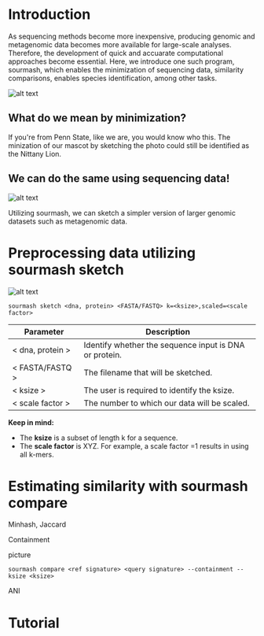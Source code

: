 # Introduction

As sequencing methods become more inexpensive, producing genomic and metagenomic data becomes more available for large-scale analyses. Therefore, the development of quick and accuarate computational approaches become essential. Here, we introduce one such program, sourmash, which enables the minimization of sequencing data, similarity comparisons, enables species identification, among other tasks.

![alt text](https://github.com/bioinfwithjudith/sourmash_tutorial/blob/main/Picture4.png)

## What do we mean by minimization?

If you're from Penn State, like we are, you would know who this. The minization of our mascot by sketching the photo could still be identified as the Nittany Lion.

## We can do the same using sequencing data!
![alt text](https://github.com/bioinfwithjudith/sourmash_tutorial/blob/main/Picture3.png)

Utilizing sourmash, we can sketch a simpler version of larger genomic datasets such as metagenomic data. 

# Preprocessing data utilizing sourmash sketch

![alt text](https://github.com/bioinfwithjudith/sourmash_tutorial/blob/main/Picture1.png)

`sourmash sketch <dna, protein> <FASTA/FASTQ> k=<ksize>,scaled=<scale factor>`

|Parameter|Description|
|-|-|
|< dna, protein >| Identify whether the sequence input is DNA or protein. |
|< FASTA/FASTQ >| The filename that will be sketched. |
|< ksize >| The user is required to identify the ksize. |
|< scale factor >| The number to which our data will be scaled.|

**Keep in mind:**
+ The **ksize** is a subset of length k for a sequence.
+ The **scale factor** is XYZ. For example, a scale factor =1 results in using all k-mers.





# Estimating similarity with sourmash compare

Minhash, Jaccard

Containment

picture

`sourmash compare <ref signature> <query signature> --containment --ksize <ksize>`

ANI

# Tutorial
